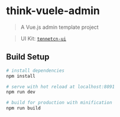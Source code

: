 # think-vuele-admin

> A Vue.js admin template project

> UI Kit: [`tennetcn-ui`](https://github.com/chfree/think-vuele)

## Build Setup

``` bash
# install dependencies
npm install

# serve with hot reload at localhost:8091
npm run dev

# build for production with minification
npm run build

```
